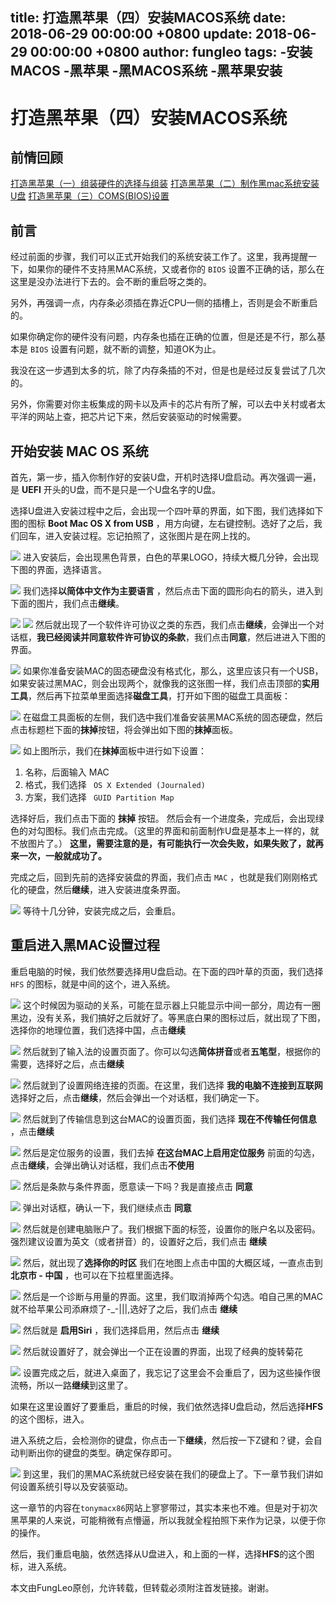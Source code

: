 title: 打造黑苹果（四）安装MACOS系统
date: 2018-06-29 00:00:00 +0800
update: 2018-06-29 00:00:00 +0800
author: fungleo
tags:
    -安装MACOS
    -黑苹果
    -黑MACOS系统
    -黑苹果安装
---

# 打造黑苹果（四）安装MACOS系统

## 前情回顾
[打造黑苹果（一）组装硬件的选择与组装](http://blog.csdn.net/fungleo/article/details/57412461)
[打造黑苹果（二）制作黑mac系统安装U盘](http://blog.csdn.net/fungleo/article/details/57414420)
[打造黑苹果（三）COMS(BIOS)设置](http://blog.csdn.net/fungleo/article/details/57415408)

## 前言

经过前面的步骤，我们可以正式开始我们的系统安装工作了。这里，我再提醒一下，如果你的硬件不支持黑MAC系统，又或者你的 `BIOS` 设置不正确的话，那么在这里是没办法进行下去的。会不断的重启呀之类的。

另外，再强调一点，内存条必须插在靠近CPU一侧的插槽上，否则是会不断重启的。

如果你确定你的硬件没有问题，内存条也插在正确的位置，但是还是不行，那么基本是 `BIOS` 设置有问题，就不断的调整，知道OK为止。

我没在这一步遇到太多的坑，除了内存条插的不对，但是也是经过反复尝试了几次的。

另外，你需要对你主板集成的网卡以及声卡的芯片有所了解，可以去中关村或者太平洋的网站上查，把芯片记下来，然后安装驱动的时候需要。

## 开始安装 MAC OS 系统

首先，第一步，插入你制作好的安装U盘，开机时选择U盘启动。再次强调一遍，是 **UEFI** 开头的U盘，而不是只是一个U盘名字的U盘。

选择U盘进入安装过程中之后，会出现一个四叶草的界面，如下图，我们选择如下图的图标 **Boot Mac OS X from USB** ，用方向键，左右键控制。选好了之后，我们回车，进入安装过程。忘记拍照了，这张图片是在网上找的。

![](https://raw.githubusercontent.com/fengcms/articles/master/image/95/8d997c1dc63429b8356cee9f3a973d.jpg)
进入安装后，会出现黑色背景，白色的苹果LOGO，持续大概几分钟，会出现下图的界面，选择语言。

![](https://raw.githubusercontent.com/fengcms/articles/master/image/72/7c177c6af11d8324920833a7bd8902.jpg)
我们选择**以简体中文作为主要语言** ，然后点击下面的圆形向右的箭头，进入到下面的图片，我们点击**继续**。

![](https://raw.githubusercontent.com/fengcms/articles/master/image/37/39347028c16b2a4a37681263ce6af6.jpg)
![](https://raw.githubusercontent.com/fengcms/articles/master/image/92/bb4674a7774440beda906f34151c9b.jpg)
然后就出现了一个软件许可协议之类的东西，我们点击**继续**，会弹出一个对话框，**我已经阅读并同意软件许可协议的条款**，我们点击**同意**，然后进进入下图的界面。

![](https://raw.githubusercontent.com/fengcms/articles/master/image/16/b363f8e9cca42ee387802b07767b11.jpg)
如果你准备安装MAC的固态硬盘没有格式化，那么，这里应该只有一个USB，如果安装过黑MAC，则会出现两个，就像我的这张图一样，我们点击顶部的**实用工具**，然后再下拉菜单里面选择**磁盘工具**，打开如下图的磁盘工具面板：

![](https://raw.githubusercontent.com/fengcms/articles/master/image/e7/d2cfc38a06a2b6723f4646bc36dd79.jpg)
在磁盘工具面板的左侧，我们选中我们准备安装黑MAC系统的固态硬盘，然后点击标题栏下面的**抹掉**按钮，将会弹出如下图的**抹掉**面板。

![](https://raw.githubusercontent.com/fengcms/articles/master/image/75/cbabf7fd39f71b28319124cee955de.jpg)
如上图所示，我们在**抹掉**面板中进行如下设置：

1. 名称，后面输入 MAC 
2. 格式，我们选择 ` OS X Extended (Journaled)`
3. 方案，我们选择 ` GUID Partition Map`

选择好后，我们点击下面的 **抹掉** 按钮。
然后会有一个进度条，完成后，会出现绿色的对勾图标。我们点击完成。（这里的界面和前面制作U盘是基本上一样的，就不放图片了。）
**这里，需要注意的是，有可能执行一次会失败，如果失败了，就再来一次，一般就成功了。**

完成之后，回到先前的选择安装盘的界面，我们点击 `MAC` ，也就是我们刚刚格式化的硬盘，然后**继续**，进入安装进度条界面。

![](https://raw.githubusercontent.com/fengcms/articles/master/image/9a/a7a770a03360ae0c8df3e357e15b4c.jpg)
等待十几分钟，安装完成之后，会重启。

## 重启进入黑MAC设置过程

重启电脑的时候，我们依然要选择用U盘启动。在下面的四叶草的页面，我们选择 `HFS` 的图标，就是中间的这个，进入系统。

![](https://raw.githubusercontent.com/fengcms/articles/master/image/95/8d997c1dc63429b8356cee9f3a973d.jpg)
这个时候因为驱动的关系，可能在显示器上只能显示中间一部分，周边有一圈黑边，没有关系，我们搞好之后就好了。等黑底白果的图标过后，就出现了下图，选择你的地理位置，我们选择中国，点击**继续**

![](https://raw.githubusercontent.com/fengcms/articles/master/image/5f/328168fff30e2072cad80b8a4ee0ed.jpg)
然后就到了输入法的设置页面了。你可以勾选**简体拼音**或者**五笔型**，根据你的需要，选择好之后，点击**继续**

![](https://raw.githubusercontent.com/fengcms/articles/master/image/9c/f0e9786ea0734afb0fcf1bbb0a4bcf.jpg)
然后就到了设置网络连接的页面。在这里，我们选择 **我的电脑不连接到互联网**选择好之后，点击**继续**，然后会弹出一个对话框，我们确定一下。

![](https://raw.githubusercontent.com/fengcms/articles/master/image/f4/fe079eac94883f3609cb181962a16e.jpg)
然后就到了传输信息到这台MAC的设置页面，我们选择 **现在不传输任何信息** ，点击**继续**

![](https://raw.githubusercontent.com/fengcms/articles/master/image/7a/2aabdf153b9760feae48cbc64ca5c2.jpg)
然后是定位服务的设置，我们去掉 **在这台MAC上启用定位服务** 前面的勾选，点击**继续**，会弹出确认对话框，我们点击**不使用**

![](https://raw.githubusercontent.com/fengcms/articles/master/image/72/ce920d73cadaff5118d6d1a9267857.jpg)
然后是条款与条件界面，愿意读一下吗？我是直接点击 **同意**

![](https://raw.githubusercontent.com/fengcms/articles/master/image/c0/db384126cbeeb63c5a5626f6f8c9bf.jpg)
弹出对话框，确认一下，我们继续点击 **同意**

![](https://raw.githubusercontent.com/fengcms/articles/master/image/de/23c3772fee06edc168e59327427986.jpg)
然后就是创建电脑账户了。我们根据下面的标签，设置你的账户名以及密码。强烈建议设置为英文（或者拼音）的，设置好之后，我们点击 **继续**

![](https://raw.githubusercontent.com/fengcms/articles/master/image/2a/9e04b9a7b5144e5b67420fe3991bd1.jpg)
然后，就出现了**选择你的时区** 我们在地图上点击中国的大概区域，一直点击到 **北京市 - 中国** ，也可以在下拉框里面选择。

![](https://raw.githubusercontent.com/fengcms/articles/master/image/b3/876819757e6287ec7e9d25b29e9032.jpg)
然后是一个诊断与用量的界面。这里，我们取消掉两个勾选。咱自己黑的MAC就不给苹果公司添麻烦了-_-|||,选好了之后，我们点击 **继续**

![](https://raw.githubusercontent.com/fengcms/articles/master/image/2a/15cf3a06e7ca3dfe8cca7953a92c66.jpg)
然后就是 **启用Siri** ，我们选择启用，然后点击 **继续**

![](https://raw.githubusercontent.com/fengcms/articles/master/image/21/58161ad4fa9c9f0a0e71618ba5112b.jpg)
然后就设置好了，就会弹出一个正在设置的界面，出现了经典的旋转菊花

![](https://raw.githubusercontent.com/fengcms/articles/master/image/24/96771b0ce95e3bede57d21606ff80c.jpg)
设置完成之后，就进入桌面了，我忘记了这里会不会重启了，因为这些操作很流畅，所以一路**继续**到这里了。

如果在这里设置好了要重启，重启的时候，我们依然选择U盘启动，然后选择**HFS**的这个图标，进入。

进入系统之后，会检测你的键盘，你点击一下**继续**，然后按一下Z键和？键，会自动判断出你的键盘的类型。确定保存即可。

![](https://raw.githubusercontent.com/fengcms/articles/master/image/82/f5ae1426ec46e514234199ac872573.jpg)
到这里，我们的黑MAC系统就已经安装在我们的硬盘上了。下一章节我们讲如何设置系统引导以及安装驱动。

这一章节的内容在`tonymacx86`网站上寥寥带过，其实本来也不难。但是对于初次黑苹果的人来说，可能稍微有点懵逼，所以我就全程拍照下来作为记录，以便于你的操作。

然后，我们重启电脑，依然选择从U盘进入，和上面的一样，选择**HFS**的这个图标，进入系统。

本文由FungLeo原创，允许转载，但转载必须附注首发链接。谢谢。



